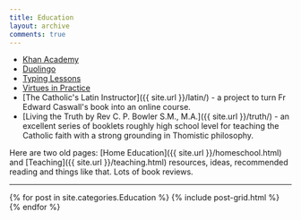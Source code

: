 ```yaml
---
title: Education
layout: archive
comments: true
---
```


 * [Khan Academy](http://khanacademy.org)
 * [Duolingo](http://duolingo.com)
 * [Typing Lessons](http://typing.com)
 * [Virtues in Practice](http://www.nashvilledominican.org/apostolate/evangelization-and-catechesis/)
 * [The Catholic's Latin Instructor]({{ site.url }}/latin/) - a project to turn Fr Edward Caswall's book into an online course.
 * [Living the Truth by Rev C. P. Bowler S.M., M.A.]({{ site.url }}/truth/) - an excellent series of booklets roughly high school level for teaching the Catholic faith with a strong grounding in Thomistic philosophy.

Here are two old pages:
[Home Education]({{ site.url }}/homeschool.html) and [Teaching]({{ site.url }}/teaching.html) resources, ideas, recommended reading and things like that. Lots of book reviews.

----

<div style="clear: both"></div>

{% for post in site.categories.Education %} {% include post-grid.html %} {% endfor %} 

<div style="clear: both"></div>


